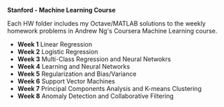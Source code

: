 **Stanford - Machine Learning Course**

Each HW folder includes my Octave/MATLAB solutions to the weekly homework problems in Andrew Ng's Coursera Machine Learning course.

- __Week 1__ Linear Regression
- __Week 2__ Logistic Regression
- __Week 3__ Multi-Class Regression and Neural Netwokrs
- __Week 4__ Learning and Neural Networks
- __Week 5__ Regularization and Bias/Variance
- __Week 6__ Support Vector Machines
- __Week 7__ Principal Components Analysis and K-means Clustering
- __Week 8__ Anomaly Detection and Collaborative Filtering

